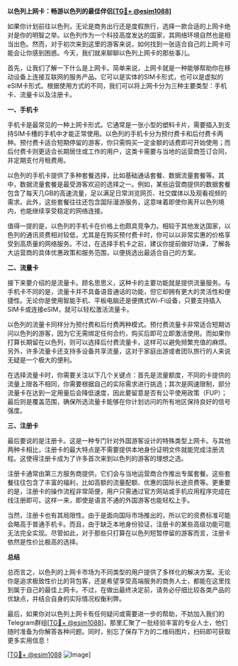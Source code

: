 **以色列上网卡：畅游以色列的最佳伴侣[[TG💪+ @esim1088](https://t.me/s/esim1088)]**

如果你计划前往以色列，无论是商务出行还是度假旅行，选择一款合适的上网卡绝对是你的明智之举。以色列作为一个科技高度发达的国家，其网络环境自然也是相当出色。然而，对于初次来到这里的游客来说，如何找到一张适合自己的上网卡可能会让你感到困惑。今天，我们就来聊聊以色列上网卡的那些事儿。

首先，让我们了解一下什么是上网卡。简单来说，上网卡就是一种能够帮助你在移动设备上连接互联网的服务产品。它可以是实体的SIM卡形式，也可以是虚拟的eSIM卡形式。根据使用方式的不同，我们可以将上网卡分为三种主要类型：手机卡、流量卡以及注册卡。

**一、手机卡**

手机卡是最常见的一种上网卡形式。它通常是一张小型的塑料卡片，需要插入到支持SIM卡槽的手机中才能正常使用。以色列的手机卡分为预付费卡和后付费卡两种。预付费卡适合短期停留的游客，你只需购买一定金额的话费即可开始使用；而后付费卡则更适合长期居住或工作的用户，这类卡需要与当地的运营商签订合同，并定期支付月租费用。

以色列的手机卡提供了多种套餐选择，比如基础通话套餐、数据流量套餐等。其中，数据流量套餐是最受游客欢迎的选择之一。例如，某些运营商提供的数据套餐包含了每天几GB的高速流量，足以满足日常浏览网页、社交媒体以及观看视频的需求。此外，这些套餐往往还包含国际漫游服务，这意味着即使你离开以色列境内，也能继续享受稳定的网络连接。

值得一提的是，以色列的手机卡在价格上也颇具竞争力。相较于其他发达国家，以色列的通讯资费相对较低，尤其是在购买预付费卡时，你可以以非常实惠的价格享受到高质量的网络服务。不过，在选择手机卡之前，建议你提前做好功课，了解各大运营商的具体优惠政策和服务范围，以便挑选出最适合自己的方案。

**二、流量卡**

接下来要介绍的是流量卡。顾名思思义，这种卡的主要功能就是提供流量服务。与手机卡不同的是，流量卡并不具备语音通话的功能，但它却拥有更大的灵活性和便捷性。无论你是使用智能手机、平板电脑还是便携式Wi-Fi设备，只要支持插入SIM卡或连接eSIM，就可以轻松激活流量卡。

以色列的流量卡同样分为预付费和后付费两种模式。预付费流量卡非常适合短期访问以色列的游客，因为它无需绑定任何合约，购买后即可立即激活使用。而如果你打算长期留在以色列，则可以选择后付费流量卡，这样可以避免频繁充值的麻烦。另外，许多流量卡还支持多设备共享流量，这对于家庭出游或者团队旅行的人来说无疑是一个极大的便利。

在选择流量卡时，你需要关注以下几个关键点：首先是流量额度，不同的卡提供的流量上限各不相同，你需要根据自己的实际需求进行挑选；其次是网速限制，部分流量卡在达到一定用量后会降低速度，因此要留意是否有公平使用政策（FUP）；最后则是覆盖范围，确保所选流量卡能够在你计划访问的所有地区保持良好的信号强度。

**三、注册卡**

最后要说的是注册卡。这是一种专门针对外国游客设计的特殊类型上网卡。与其他两种卡相比，注册卡的最大特点是不需要提供本地身份证明文件就能完成注册流程。这使得注册卡成为了许多首次来到以色列的游客的理想之选。

注册卡通常由第三方服务商提供，它们会与当地运营商合作推出专属套餐。这些套餐往往包含了丰富的福利，比如高额的流量配额、优惠的国际长途资费等。更重要的是，注册卡的操作流程非常简便，用户只需通过官方网站或手机应用程序完成在线注册即可。这样一来，即使是语言不通的外国游客也能轻松上手。

当然，注册卡也有其局限性。由于是面向国际市场推出的，所以它的资费标准可能会略高于普通手机卡。而且，由于缺乏本地身份验证，注册卡的某些高级功能可能无法完全实现。尽管如此，对于那些只打算在以色列短暂停留的游客而言，注册卡依然是性价比极高的选择。

**总结**

总而言之，以色列的上网卡市场为不同类型的用户提供了多样化的解决方案。无论你是追求极致性价比的背包客，还是希望享受高端服务的商务人士，都能在这里找到属于自己的最佳上网卡。不过，在做出最终决定前，请务必仔细比较各类产品的优缺点，并结合自身的实际情况权衡利弊。

最后，如果你对以色列上网卡有任何疑问或需要进一步的帮助，不妨加入我们的Telegram群组[[TG💪+ @esim1088](https://t.me/s/esim1088)]，那里汇聚了一批经验丰富的专业人士，他们随时准备为你解答各种问题。同时，别忘了保存下方的二维码图片，扫码即可获取更多实用信息！

[[TG💪+ @esim1088](https://t.me/s/esim1088) ![Image](https://i.postimg.cc/4NQfJmqS/Snipaste-2025-05-13-00-14-12.png)]